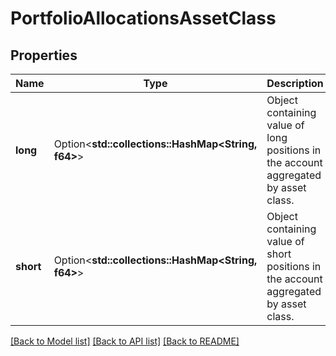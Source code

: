 # PortfolioAllocationsAssetClass

## Properties

Name | Type | Description | Notes
------------ | ------------- | ------------- | -------------
**long** | Option<**std::collections::HashMap<String, f64>**> | Object containing value of long positions in the account aggregated by asset class. | [optional]
**short** | Option<**std::collections::HashMap<String, f64>**> | Object containing value of short positions in the account aggregated by asset class. | [optional]

[[Back to Model list]](../README.md#documentation-for-models) [[Back to API list]](../README.md#documentation-for-api-endpoints) [[Back to README]](../README.md)


